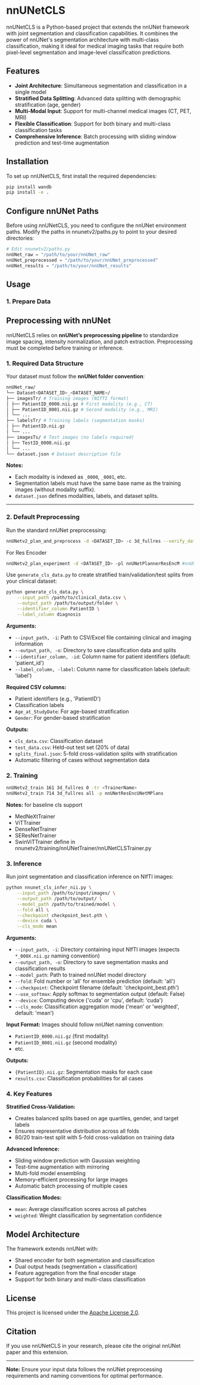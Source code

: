 # nnUNetCLS

nnUNetCLS is a Python-based project that extends the nnUNet framework with joint segmentation and classification capabilities. It combines the power of nnUNet's segmentation architecture with multi-class classification, making it ideal for medical imaging tasks that require both pixel-level segmentation and image-level classification predictions.

## Features

- **Joint Architecture**: Simultaneous segmentation and classification in a single model
- **Stratified Data Splitting**: Advanced data splitting with demographic stratification (age, gender)
- **Multi-Modal Input**: Support for multi-channel medical images (CT, PET, MRI)
- **Flexible Classification**: Support for both binary and multi-class classification tasks
- **Comprehensive Inference**: Batch processing with sliding window prediction and test-time augmentation

## Installation

To set up nnUNetCLS, first install the required dependencies:

```bash
pip install wandb
pip install -e .
```

## Configure nnUNet Paths
Before using nnUNetCLS, you need to configure the nnUNet environment paths. Modify the paths in nnunetv2/paths.py to point to your desired directories:
```python
# Edit nnunetv2/paths.py
nnUNet_raw = "/path/to/your/nnUNet_raw"
nnUNet_preprocessed = "/path/to/your/nnUNet_preprocessed" 
nnUNet_results = "/path/to/your/nnUNet_results"
```
## Usage

### 1. Prepare Data

## Preprocessing with nnUNet

nnUNetCLS relies on **nnUNet’s preprocessing pipeline** to standardize image spacing, intensity normalization, and patch extraction. Preprocessing must be completed before training or inference.  

### 1. Required Data Structure  

Your dataset must follow the **nnUNet folder convention**:  
```bash
nnUNet_raw/
└── Dataset<DATASET_ID>_<DATASET_NAME>/
├── imagesTr/ # Training images (NIfTI format)
│ ├── PatientID_0000.nii.gz # First modality (e.g., CT)
│ ├── PatientID_0001.nii.gz # Second modality (e.g., MRI)
│ └── ...
├── labelsTr/ # Training labels (segmentation masks)
│ ├── PatientID.nii.gz
│ └── ...
├── imagesTs/ # Test images (no labels required)
│ ├── TestID_0000.nii.gz
│ └── ...
└── dataset.json # Dataset description file
```

**Notes:**  
- Each modality is indexed as `_0000`, `_0001`, etc.  
- Segmentation labels must have the same base name as the training images (without modality suffix).  
- `dataset.json` defines modalities, labels, and dataset splits.  

---

### 2. Default Preprocessing  

Run the standard nnUNet preprocessing:  

```bash
nnUNetv2_plan_and_preprocess -d <DATASET_ID> -c 3d_fullres --verify_dataset_integrity

```

For Res Encoder
```bash
nnUNetv2_plan_experiment -d <DATASET_ID> -pl nnUNetPlannerResEncM #nnUNetPlannerResEncL / nnUNetPlannerResEncXL
```

Use `generate_cls_data.py` to create stratified train/validation/test splits from your clinical dataset:

```bash
python generate_cls_data.py \
    --input_path /path/to/clinical_data.csv \
    --output_path /path/to/output/folder \
    --identifier_column PatientID \
    --label_column diagnosis
```

**Arguments:**
- `--input_path, -i`: Path to CSV/Excel file containing clinical and imaging information
- `--output_path, -o`: Directory to save classification data and splits
- `--identifier_column, -id`: Column name for patient identifiers (default: 'patient_id')
- `--label_column, -label`: Column name for classification labels (default: 'label')

**Required CSV columns:**
- Patient identifiers (e.g., 'PatientID')
- Classification labels 
- `Age_at_StudyDate`: For age-based stratification
- `Gender`: For gender-based stratification

**Outputs:**
- `cls_data.csv`: Classification dataset
- `test_data.csv`: Held-out test set (20% of data)
- `splits_final.json`: 5-fold cross-validation splits with stratification
- Automatic filtering of cases without segmentation data

### 2. Training

```bash
nnUNetv2_train 161 3d_fullres 0 -tr <TrainerName>
nnUNetv2_train 714 3d_fullres all -p nnUNetResEncUNetMPlans
```
**Notes:**
for baseline cls support
- MedNeXtTrainer
- ViTTrainer
- DenseNetTrainer
- SEResNetTrainer
- SwinViTTrainer
define in nnunetv2/training/nnUNetTrainer/nnUNetCLSTrainer.py

### 3. Inference

Run joint segmentation and classification inference on NIfTI images:

```bash
python nnunet_cls_infer_nii.py \
    --input_path /path/to/input/images/ \
    --output_path /path/to/output/ \
    --model_path /path/to/trained/model \
    --fold all \
    --checkpoint checkpoint_best.pth \
    --device cuda \
    --cls_mode mean
```

**Arguments:**
- `--input_path, -i`: Directory containing input NIfTI images (expects `*_000X.nii.gz` naming convention)
- `--output_path, -o`: Directory to save segmentation masks and classification results
- `--model_path`: Path to trained nnUNet model directory
- `--fold`: Fold number or 'all' for ensemble prediction (default: 'all')
- `--checkpoint`: Checkpoint filename (default: 'checkpoint_best.pth')
- `--use_softmax`: Apply softmax to segmentation output (default: False)
- `--device`: Computing device ('cuda' or 'cpu', default: 'cuda')
- `--cls_mode`: Classification aggregation mode ('mean' or 'weighted', default: 'mean')

**Input Format:**
Images should follow nnUNet naming convention:
- `PatientID_0000.nii.gz` (first modality)
- `PatientID_0001.nii.gz` (second modality)
- etc.

**Outputs:**
- `{PatientID}.nii.gz`: Segmentation masks for each case
- `results.csv`: Classification probabilities for all cases

### 4. Key Features

**Stratified Cross-Validation:**
- Creates balanced splits based on age quartiles, gender, and target labels
- Ensures representative distribution across all folds
- 80/20 train-test split with 5-fold cross-validation on training data

**Advanced Inference:**
- Sliding window prediction with Gaussian weighting
- Test-time augmentation with mirroring
- Multi-fold model ensembling
- Memory-efficient processing for large images
- Automatic batch processing of multiple cases

**Classification Modes:**
- `mean`: Average classification scores across all patches
- `weighted`: Weight classification by segmentation confidence

## Model Architecture

The framework extends nnUNet with:
- Shared encoder for both segmentation and classification
- Dual output heads (segmentation + classification)
- Feature aggregation from the final encoder stage
- Support for both binary and multi-class classification

## License

This project is licensed under the [Apache License 2.0](https://github.com/ChingYuanYu/nnunetcls/blob/main/LICENSE).

## Citation

If you use nnUNetCLS in your research, please cite the original nnUNet paper and this extension.

---

**Note:** Ensure your input data follows the nnUNet preprocessing requirements and naming conventions for optimal performance.